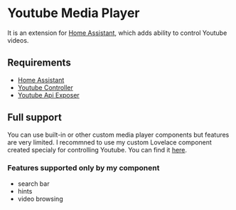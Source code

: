 # Youtube Media Player
It is an extension for [Home Assistant](https://www.home-assistant.io/), which adds ability to control Youtube videos.

## Requirements
- [Home Assistant](https://www.home-assistant.io/)
- [Youtube Controller](https://github.com/albionah/YoutubeController)
- [Youtube Api Exposer](https://github.com/albionah/YoutubeApiExposer)

## Full support
You can use built-in or other custom media player components but features are very limited. I recommned to use my custom Lovelace component created specialy for controlling Youtube. You can find it [here](https://github.com/albionah/YoutubeCard).
### Features supported only by my component
- search bar
- hints
- video browsing
